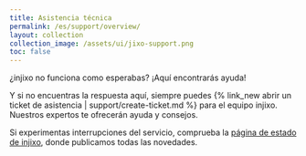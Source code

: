 ```yaml
---
title: Asistencia técnica
permalink: /es/support/overview/
layout: collection
collection_image: /assets/ui/jixo-support.png
toc: false
---
```


¿injixo no funciona como esperabas? ¡Aquí encontrarás ayuda!

Y si no encuentras la respuesta aquí, siempre puedes {% link_new abrir un ticket de asistencia | support/create-ticket.md %} para el equipo injixo. Nuestros expertos te ofrecerán ayuda y consejos.

Si experimentas interrupciones del servicio, comprueba la [página de estado de injixo](https://status.injixo.com/), donde publicamos todas las novedades.
